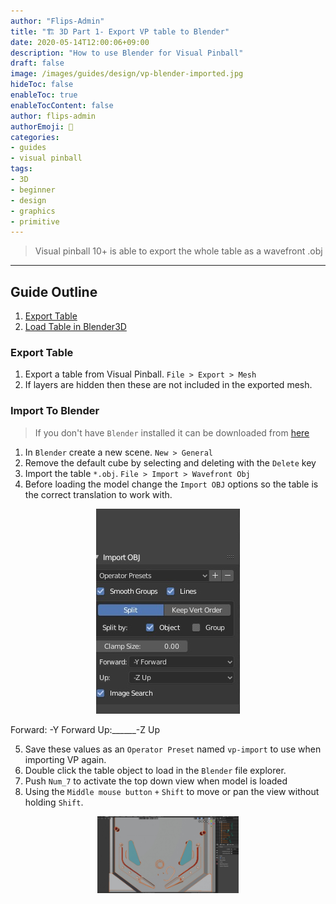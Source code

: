 ```yaml
---
author: "Flips-Admin"
title: "🏗️ 3D Part 1- Export VP table to Blender"
date: 2020-05-14T12:00:06+09:00
description: "How to use Blender for Visual Pinball"
draft: false
image: /images/guides/design/vp-blender-imported.jpg
hideToc: false
enableToc: true
enableTocContent: false
author: flips-admin
authorEmoji: 🌱
categories:
- guides
- visual pinball
tags: 
- 3D
- beginner
- design
- graphics
- primitive
---
```


> Visual pinball 10+ is able to export the whole table as a wavefront .obj

---

## Guide Outline

1. [Export Table](#export-table)
2. [Load Table in Blender3D](#import-to-blender)

### Export Table

1. Export a table from Visual Pinball. `File > Export > Mesh`
2. If layers are hidden then these are not included in the exported mesh.

### Import To Blender

> If you don't have `Blender` installed it can be downloaded from [here](https://www.blender.org/download/)

1. In `Blender` create a new scene. `New > General`
2. Remove the default cube by selecting and deleting with the `Delete` key
3. Import the table `*.obj`. `File > Import > Wavefront Obj`
4. Before loading the model change the `Import OBJ` options so the table is the correct translation to work with.

<div id="banner" style="overflow: hidden; display: flex; justify-content:space-around;">
    <div class="" style="max-width: 55%; max-height: 40%;">
        <img src="/images/guides/design/blender-import-options.jpg" alt="Blender options need changing otherwise its flipped"/>
    </div>
</div>

Forward: -Y Forward
Up:______-Z Up

5. Save these values as an `Operator Preset` named `vp-import` to use when importing VP again.
6. Double click the table object to load in the `Blender` file explorer.
7. Push `Num_7` to activate the top down view when model is loaded
8. Using the `Middle mouse button` `+` `Shift` to move or pan the view without holding `Shift`.

<div id="banner" style="overflow: hidden; display: flex; justify-content:space-around;">
    <div class="" style="max-width: 45%; max-height: 30%;">
        <img src="/images/guides/design/vp-blender-imported.jpg" alt="Top down view of playfield in 3D"/>
    </div>
</div>




